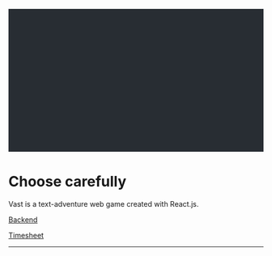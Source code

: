 ![Vast](src/resources/vast-logo.gif)

# Choose carefully

Vast is a text-adventure web game created with React.js.

[Backend](https://github.com/universami/vast-backend)

[Timesheet](https://github.com/universami/vast-frontend/blob/master/timesheet.md)

-----------------------------------------------------------------------------------